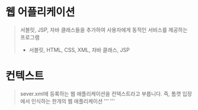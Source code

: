 # 웹 어플리케이션
> 서블릿, JSP, 자바 클래스들을 추가하여 사용자에게 동적인 서비스를 제공하는 프로그램
> * 서블릿, HTML, CSS, XML, 자바 클래스, JSP

# 컨텍스트
> sever.xml에 등록하는 웹 애플리케이션을 컨텍스트라고 부릅니다. 즉, 톰캣 입장에서 인식하는 한개의 웹 애플리케이션
> '''
> <Context path="/컨텍스트 이름"
           docBase="실제 웹 애>
           플리케이션의 WEB-INF 디렉터리 위치"
           reloadable="true" />
>'''
